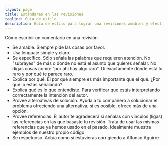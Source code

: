 ```yaml
---
layout: page
title: Estándares en las revisiones
tagline: Guía de estilo
description: Guía de estilo para lograr una revisiones amables y efectivas
---
```


Cómo escribir un comentario en una revisión

- Se amable. Siempre pide las cosas por favor.
- Usa lenguaje simple y claro.
- Se específico. Sólo señala las palabras que requieren atención. No "subrayes" de más o donde no 
está el asunto que quieres señalar. No digas cosas como: "por ahí hay algo raro". Di exactamente 
dónde está lo raro y por qué te parece raro.
- Explica por qué. El por qué siempre es más importante que el qué. ¿Por qué lo estás señalando?
- Explica qué es lo que entendiste. Para verificar que estás interpretando correctamente la intención del autor.
- Provee alternativas de solución. Ayuda a tu compañero a solucionar el problema ofreciendo una 
alternativa; si es posible, ofrece más de una opción.
- Provee referencias. El autor te agradecerá si señalas con vínculos (ligas) las referencias en 
las que basaste tu revisión. Trata de usar las mismas referencias que ya hemos usado en el pasado. 
Idealmente muestra ejemplos de nuestro propio código
- Se respetuoso. Actúa como si estuvieras corrigiendo a Alfonso Aguirre
